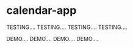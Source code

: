 # calendar-app

TESTING....
TESTING....
TESTING....
TESTING....

DEMO....
DEMO....
DEMO....
DEMO....